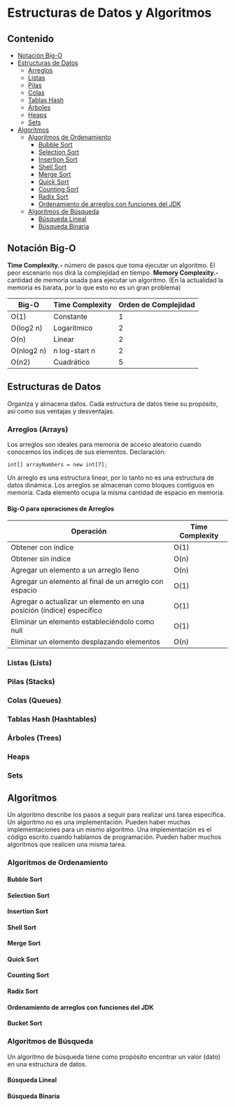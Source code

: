 # Estructuras de Datos y Algoritmos

## Contenido

- [Notación Big-O](#notación-big-o)
- [Estructuras de Datos](#estructuras-de-datos)
  - [Arreglos](#arreglos-(arrays))
  - [Listas](#listas-(lists))
  - [Pilas](#pilas-(stacks))
  - [Colas](#colas-(queues))
  - [Tablas Hash](#tablas-hash-(hashtables))
  - [Árboles](#árboles-(trees))
  - [Heaps](#heaps)
  - [Sets](#sets)
- [Algoritmos](#algoritmos)
  - [Algoritmos de Ordenamiento](#algoritmos-de-ordenamiento)
    - [Bubble Sort](#bubble-sort)
    - [Selection Sort](#selection-sort)
    - [Insertion Sort](#insertion-sort)
    - [Shell Sort](#shell-sort)
    - [Merge Sort](#merge-sort)
    - [Quick Sort](#quick-sort)
    - [Counting Sort](#counting-sort)
    - [Radix Sort](#radix-sort)
    - [Ordenamiento de arreglos con funciones del JDK](#rdenamiento-de-arreglos-con-funciones-del-jdk)
  - [Algoritmos de Búsqueda](#algoritmos-de-búsqueda)
    - [Búsqueda Lineal](#búsqueda-lineal)
    - [Búsqueda Binaria](#búsqueda-binaria)


## Notación Big-O
**Time Complexity.-** número de pasos que toma ejecutar un algoritmo. El peor escenario nos dirá la complejidad en tiempo.
**Memory Complexity.-** cantidad de memoria usada para ejecutar un algoritmo. (En la actualidad la memoria es barata, por lo que esto no es un gran problema)

| Big-O | Time Complexity | Orden de Complejidad |
| --- | --- | --- |
| O(1) |  Constante|1  |
|  O(log2 n)|Logaritmico  |2  |
|  O(n)|Linear  |2  |3
|  O(nlog2 n)|n log-start n  |2  |4
|  O(n2)|Cuadrático  |5 |

## Estructuras de Datos

Organiza y almacena datos.
Cada estructura de datos tiene su propósito, así como sus ventajas y desventajas.

### Arreglos (Arrays)

Los arreglos son ideales para memoria de acceso aleatorio cuando conocemos los índices de sus elementos.
Declaración:

```
int[] arrayNumbers = new int[7];
```

Un arreglo es una estructura linear, por lo tanto no es una estructura de datos dinámica.
Los arreglos se almacenan como bloques contiguos en memoria. Cada elemento ocupa la misma cantidad de espacio en memoria.

#### Big-O para operaciones de Arreglos

| Operación | Time Complexity |
| --- | --- |
| Obtener con índice | O(1) |
| Obtener sin índice | O(n) |
| Agregar un elemento a un arreglo lleno | O(n) |
| Agregar un elemento al final de un arreglo con espacio | O(1) |
| Agregar o actualizar un elemento en una posición (índice) específico | O(1) |
| Eliminar un elemento estableciéndolo como null | O(1) |
| Eliminar un elemento desplazando elementos | O(n) |

### Listas (Lists)

### Pilas (Stacks)

### Colas (Queues)

### Tablas Hash (Hashtables)

### Árboles (Trees)

### Heaps

### Sets

## Algoritmos

Un algoritmo describe los pasos a seguir para realizar uns tarea específica.
Un algoritmo no es una implementación.
Pueden haber muchas implementaciones para un mismo algoritmo.
Una implementación es el código escrito cuando hablamos de programación.
Pueden haber muchos algoritmos que realicen una misma tarea.

### Algoritmos de Ordenamiento

#### Bubble Sort

#### Selection Sort

#### Insertion Sort

#### Shell Sort

#### Merge Sort

#### Quick Sort

#### Counting Sort

#### Radix Sort

#### Ordenamiento de arreglos con funciones del JDK

#### Bucket Sort

### Algoritmos de Búsqueda


Un algoritmo de búsqueda tiene como propósito encontrar un valor (dato) en una estructura de datos.

#### Búsqueda Lineal

#### Búsqueda Binaria





